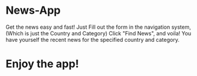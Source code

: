 # News-App
Get the news easy and fast! Just Fill out the form in the navigation system, (Which is just the Country and Category) Click "Find News", and voila! You have yourself the recent news for the specified country and category.

# Enjoy the app!